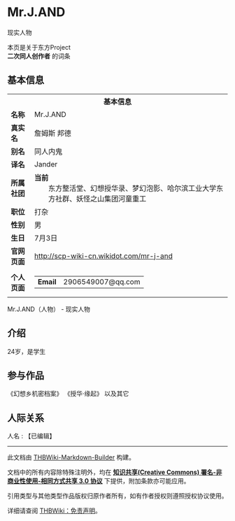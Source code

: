 # Mr.J.AND

<!-- source html: G:\repos\THBWiki-Markdown-Builder\THBWikiMarkdown\Temp\main\a\a0\ns0%3AMr%2EJ%2EAND.html -->

现实人物

本页是关于东方Project  
 **二次同人创作者** 的词条

## 基本信息
[](./文件-Mr.J.AND头像.jpg.md)

<table><tbody><tr><th colspan="3">基本信息</th></tr><tr><td class="label"><b>名称</b></td><td> Mr.J.AND </td></tr><tr><td class="label"><b>真实名</b></td><td>詹姆斯 邦德</td></tr><tr><td class="label"><b>别名</b></td><td>同人内鬼</td></tr><tr><td class="label"><b>译名</b></td><td>Jander</td></tr><tr><td class="label"><b>所属社团</b></td><td><b>当前</b><div style="margin-left:2em;">东方整活堂、幻想授华录、梦幻泡影、哈尔滨工业大学东方社群、妖怪之山集团河童重工</div></td></tr><tr><td class="label"><b>职位</b></td><td>打杂</td></tr><tr><td class="label"><b>性别</b></td><td>男</td></tr><tr><td class="label"><b>生日</b></td><td>7月3日</td></tr><tr><td class="label"><b>官网页面</b></td><td><a rel="nofollow" class="external free" href="http://scp-wiki-cn.wikidot.com/mr-j-and">http://scp-wiki-cn.wikidot.com/mr-j-and</a></td></tr><tr><td class="label"><b>个人页面</b></td><td><table border="0" cellspacing="0" cellpadding="0"><tbody><tr><td><b>Email</b></td><td>2906549007@qq.com</td></tr></tbody></table></td></tr></tbody></table>

Mr.J.AND（人物） - 现实人物

## 介绍
  
24岁，是学生
  


## 参与作品
  
《幻想乡机密档案》
《授华·缘起》
以及其它
  


## 人际关系
人名
: 【已编辑】





---

此文档由 [THBWiki-Markdown-Builder](https://github.com/Delsin-Yu/THBWiki-Markdown-Builder) 构建。

文档中的所有内容除特殊注明外，均在 [**知识共享(Creative Commons) 署名-非商业性使用-相同方式共享 3.0 协议**](https://creativecommons.org/licenses/by-sa/3.0/deed.zh-hans) 下提供，附加条款亦可能应用。

引用类型与其他类型作品版权归原作者所有，如有作者授权则遵照授权协议使用。

详细请查阅 [THBWiki：免责声明](https://thbwiki.cc/THBWiki:%E5%85%8D%E8%B4%A3%E5%A3%B0%E6%98%8E)。

